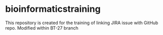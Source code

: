 # bioinformaticstraining
This repository is created for the training of linking JIRA issue with GitHub repo.
Modified within BT-27 branch
